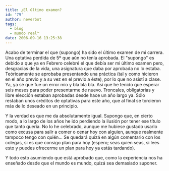 ```yaml
---
title: ¿El último examen?
id: '79'
author: neverbot
tags:
  - blog
  - mundo real™
date: 2006-09-16 13:25:38
---
```


Acabo de terminar el que (supongo) ha sido el último examen de mi carrera. Una optativa perdida de 5º que aún no tenía aprobada. El "supongo" es debido a que ya en Febrero celebré el que debía ser mi último examen pero, desgracias de la vida, una asignatura que daba por aprobada no lo estaba. Teóricamente se aprobaba presentando una práctica (tal y como hicieron en el año previo y a su vez en el previo a éste), por lo que no asistí a clase. Ya, ya sé que fue un error mío y bla bla bla. Así que he tenido que esperar seis meses para poder presentarme de nuevo. Troncales, obligatorias y libre elección estaban aprobadas desde hace un año largo ya. Sólo restaban unos créditos de optativas para este año, que al final se torcieron más de lo deseado en un principio.

Y la verdad es que me da absolutamente igual. Supongo que, en cierto modo, a lo largo de los años he ido perdiendo la ilusión por tener ese título que tanto quería. No lo he celebrado, aunque me hubiese gustado usarlo como excusa para salir a comer o cenar hoy con alguien, aunque realmente tampoco tengo con quién... Se quedará quizá en algún comentario con los colegas, si es que consigo plan para hoy (espero; seas quien seas, si lees esto y puedes ofrecerme un plan para hoy ya estás tardando).

Y todo esto asumiendo que está aprobado que, como la experiencia nos ha enseñado desde que el mundo es mundo, quizá sea demasiado suponer.
